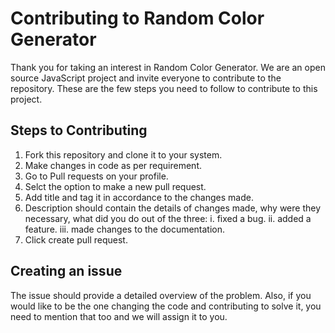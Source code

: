 # Contributing to Random Color Generator

Thank you for taking an interest in Random Color Generator. We are an open source JavaScript project and invite everyone to contribute to the repository. These are the few steps you need to follow to contribute to this project.

## Steps to Contributing

1. Fork this repository and clone it to your system.
2. Make changes in code as per requirement.
3. Go to Pull requests on your profile.
4. Selct the option to make a new pull request.
5. Add title and tag it in accordance to the changes made.
6. Description should contain the details of changes made, why were they necessary, what did you do out of the three: i. fixed a bug. ii. added a feature. iii. made changes to the documentation.
7. Click create pull request.

## Creating an issue

The issue should provide a detailed overview of the problem. Also, if you would like to be the one changing the code and contributing to solve it, you need to mention that too and we will assign it to you. 
